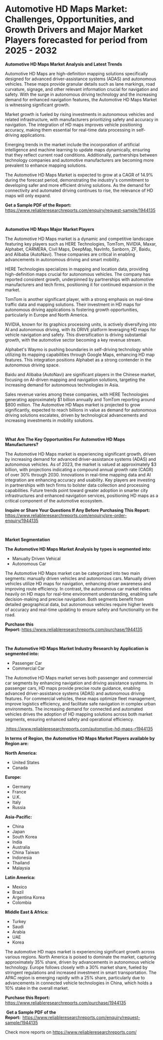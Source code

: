 <p><h1>Automotive HD Maps Market: Challenges, Opportunities, and Growth Drivers and Major Market Players forecasted for period from 2025 - 2032</h1></p><p><strong>Automotive HD Maps Market Analysis and Latest Trends</strong></p>
<p><p>Automotive HD Maps are high-definition mapping solutions specifically designed for advanced driver-assistance systems (ADAS) and autonomous vehicles. These maps provide granular details such as lane markings, road curvature, signage, and other relevant information crucial for navigation and safety. With the surge in autonomous driving technology and the increasing demand for enhanced navigation features, the Automotive HD Maps Market is witnessing significant growth. </p><p>Market growth is fueled by rising investments in autonomous vehicles and related infrastructure, with manufacturers prioritizing safety and accuracy in navigation. The integration of HD maps improves vehicle positioning accuracy, making them essential for real-time data processing in self-driving applications. </p><p>Emerging trends in the market include the incorporation of artificial intelligence and machine learning to update maps dynamically, ensuring that they reflect current road conditions. Additionally, partnerships between technology companies and automotive manufacturers are becoming more prevalent to enhance mapping solutions. </p><p>The Automotive HD Maps Market is expected to grow at a CAGR of 14.9% during the forecast period, demonstrating the industry's commitment to developing safer and more efficient driving solutions. As the demand for connectivity and automated driving continues to rise, the relevance of HD maps will only expand.</p></p>
<p><strong>Get a Sample PDF of the Report:&nbsp;</strong> <a href="https://www.reliableresearchreports.com/enquiry/request-sample/1944135?utm_campaign=2477&utm_medium=2&utm_source=Github&utm_content=ia&utm_term=09032025&utm_id=automotive-hd-maps">https://www.reliableresearchreports.com/enquiry/request-sample/1944135</a></p>
<p>&nbsp;</p>
<p><strong>Automotive HD Maps Major Market Players</strong></p>
<p><p>The Automotive HD Maps market is a dynamic and competitive landscape featuring key players such as HERE Technologies, TomTom, NVIDIA, Maxar, Alphabet, CARMERA, Civil Maps, DeepMap, NavInfo, Sanborn, ZF, Baidu, and Alibaba (AutoNavi). These companies are critical in enabling advancements in autonomous driving and smart mobility.</p><p>HERE Technologies specializes in mapping and location data, providing high-definition maps crucial for autonomous vehicles. The company has reported consistent growth, underpinned by partnerships with automotive manufacturers and tech firms, positioning it for continued expansion in the market.</p><p>TomTom is another significant player, with a strong emphasis on real-time traffic data and mapping solutions. Their investment in HD maps for autonomous driving applications is fostering growth opportunities, particularly in Europe and North America.</p><p>NVIDIA, known for its graphics processing units, is actively diversifying into AI and autonomous driving, with its DRIVE platform leveraging HD maps for vehicle navigation and safety. This diversification is driving substantial growth, with the automotive sector becoming a key revenue stream.</p><p>Alphabet's Waymo is pushing boundaries in self-driving technology while utilizing its mapping capabilities through Google Maps, enhancing HD map features. This integration positions Alphabet as a strong contender in the autonomous driving space.</p><p>Baidu and Alibaba (AutoNavi) are significant players in the Chinese market, focusing on AI-driven mapping and navigation solutions, targeting the increasing demand for autonomous technologies in Asia.</p><p>Sales revenue varies among these companies, with HERE Technologies generating approximately $1 billion annually and TomTom reporting around $800 million. The Automotive HD Maps market is projected to grow significantly, expected to reach billions in value as demand for autonomous driving solutions escalates, driven by technological advancements and increasing investments in mobility solutions.</p></p>
<p>&nbsp;</p>
<p><strong>What Are The Key Opportunities For Automotive HD Maps Manufacturers?</strong></p>
<p><p>The Automotive HD Maps market is experiencing significant growth, driven by increasing demand for advanced driver-assistance systems (ADAS) and autonomous vehicles. As of 2023, the market is valued at approximately $3 billion, with projections indicating a compound annual growth rate (CAGR) of over 30% through 2030. Innovations in real-time mapping data and AI integration are enhancing accuracy and usability. Key players are investing in partnerships with tech firms to bolster data collection and processing capabilities. Future trends point toward greater adoption in smarter city infrastructures and enhanced navigation services, positioning HD maps as a critical component of the automotive ecosystem.</p></p>
<p><strong>Inquire or Share Your Questions If Any Before Purchasing This Report:</strong> <a href="https://www.reliableresearchreports.com/enquiry/pre-order-enquiry/1944135?utm_campaign=2477&utm_medium=2&utm_source=Github&utm_content=ia&utm_term=09032025&utm_id=automotive-hd-maps">https://www.reliableresearchreports.com/enquiry/pre-order-enquiry/1944135</a></p>
<p>&nbsp;</p>
<p><strong>Market Segmentation</strong></p>
<p><strong>The Automotive HD Maps Market Analysis by types is segmented into:</strong></p>
<p><ul><li>Manually Driven Vehical</li><li>Autonomous Car</li></ul></p>
<p><p>The Automotive HD Maps market can be categorized into two main segments: manually driven vehicles and autonomous cars. Manually driven vehicles utilize HD maps for navigation, enhancing driver awareness and improving route efficiency. In contrast, the autonomous car market relies heavily on HD maps for real-time environment understanding, enabling safe decision-making and precise navigation. Both segments benefit from detailed geographical data, but autonomous vehicles require higher levels of accuracy and real-time updating to ensure safety and functionality on the road.</p></p>
<p><strong>Purchase this Report:&nbsp;</strong><a href="https://www.reliableresearchreports.com/purchase/1944135?utm_campaign=2477&utm_medium=2&utm_source=Github&utm_content=ia&utm_term=09032025&utm_id=automotive-hd-maps">https://www.reliableresearchreports.com/purchase/1944135</a></p>
<p>&nbsp;</p>
<p><strong>The Automotive HD Maps Market Industry Research by Application is segmented into:</strong></p>
<p><ul><li>Passenger Car</li><li>Commercial Car</li></ul></p>
<p><p>The Automotive HD Maps market serves both passenger and commercial car segments by enhancing navigation and driving assistance systems. In passenger cars, HD maps provide precise route guidance, enabling advanced driver-assistance systems (ADAS) and autonomous driving features. For commercial vehicles, these maps optimize fleet management, improve logistics efficiency, and facilitate safe navigation in complex urban environments. The increasing demand for connected and automated vehicles drives the adoption of HD mapping solutions across both market segments, ensuring enhanced safety and operational efficiency.</p></p>
<p><a href="https://www.reliableresearchreports.com/automotive-hd-maps-r1944135?utm_campaign=2477&utm_medium=2&utm_source=Github&utm_content=ia&utm_term=09032025&utm_id=automotive-hd-maps">&nbsp;https://www.reliableresearchreports.com/automotive-hd-maps-r1944135</a></p>
<p><strong>In terms of Region, the Automotive HD Maps Market Players available by Region are:</strong></p>
<p>
    <p> <strong> North America: </strong>
        <ul>
            <li>United States</li>
            <li>Canada</li>
        </ul>
        </p> 
    <p> <strong> Europe: </strong>
        <ul>
            <li>Germany</li>
            <li>France</li>
            <li>U.K.</li>
            <li>Italy</li>
            <li>Russia</li>
        </ul>
        </p> 
    <p> <strong> Asia-Pacific: </strong>
        <ul>
            <li>China</li>
            <li>Japan</li>
            <li>South Korea</li>
            <li>India</li>
            <li>Australia</li>
            <li>China Taiwan</li>
            <li>Indonesia</li>
            <li>Thailand</li>
            <li>Malaysia</li>
        </ul>
        </p> 
    <p> <strong> Latin America: </strong>
        <ul>
            <li>Mexico</li>
            <li>Brazil</li>
            <li>Argentina Korea</li>
            <li>Colombia</li>
        </ul>
        </p> 
    <p> <strong> Middle East & Africa: </strong>
        <ul>
            <li>Turkey</li>
            <li>Saudi</li>
            <li>Arabia</li>
            <li>UAE</li>
            <li>Korea</li>
        </ul>
    </p>
    </p>
<p><p>The automotive HD maps market is experiencing significant growth across various regions. North America is poised to dominate the market, capturing approximately 35% share, driven by advancements in autonomous vehicle technology. Europe follows closely with a 30% market share, fueled by stringent regulations and increased investment in smart transportation. The APAC region is emerging rapidly with a 25% share, particularly due to advancements in connected vehicle technologies in China, which holds a 10% stake in the overall market.</p></p>
<p><strong>Purchase this Report: </strong><a href="https://www.reliableresearchreports.com/purchase/1944135?utm_campaign=2477&utm_medium=2&utm_source=Github&utm_content=ia&utm_term=09032025&utm_id=automotive-hd-maps">https://www.reliableresearchreports.com/purchase/1944135</a></p>
<p>&nbsp;<strong>Get a Sample PDF of the Report:&nbsp;&nbsp;</strong><a href="https://www.reliableresearchreports.com/enquiry/request-sample/1944135?utm_campaign=2477&utm_medium=2&utm_source=Github&utm_content=ia&utm_term=09032025&utm_id=automotive-hd-maps">https://www.reliableresearchreports.com/enquiry/request-sample/1944135</a></p>
<p><strong></strong></p>
<p>Check more reports on <a href="https://www.reliableresearchreports.com/?utm_campaign=2477&utm_medium=2&utm_source=Github&utm_content=ia&utm_term=09032025&utm_id=automotive-hd-maps">https://www.reliableresearchreports.com/</a></p>
